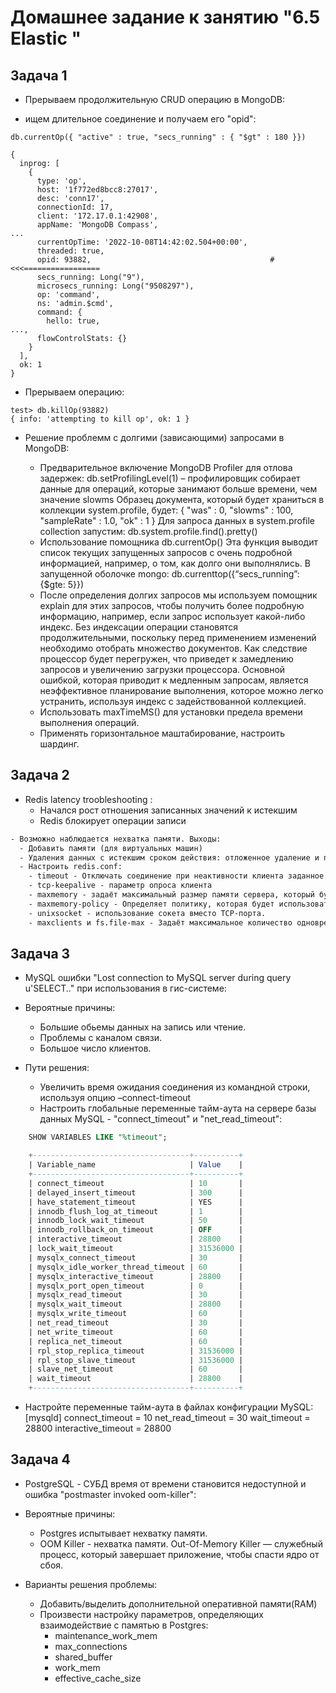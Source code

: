 # Домашнее задание к занятию "6.5 Elastic "

## Задача 1

- Прерываем продолжительную CRUD операцию в MongoDB:

- ищем длительное соединение и получаем его "opid":

```nongo
db.currentOp({ "active" : true, "secs_running" : { "$gt" : 180 }})

{
  inprog: [
    {
      type: 'op',
      host: '1f772ed8bcc8:27017',
      desc: 'conn17',
      connectionId: 17,
      client: '172.17.0.1:42908',
      appName: 'MongoDB Compass',
...
      currentOpTime: '2022-10-08T14:42:02.504+00:00',
      threaded: true,
      opid: 93882,                                        # <<<=================
      secs_running: Long("9"),
      microsecs_running: Long("9508297"),
      op: 'command',
      ns: 'admin.$cmd',
      command: {
        hello: true,
...,
      flowControlStats: {}
    }
  ],
  ok: 1
}

```

- Прерываем операцию:

```mongo
test> db.killOp(93882)
{ info: 'attempting to kill op', ok: 1 }
```

- Решение проблемм с долгими (зависающими) запросами в MongoDB:

  - Предварительное включение MongoDB Profiler для отлова задержек:
    db.setProfilingLevel(1) – профилировщик собирает данные для операций, которые занимают больше времени, чем значение slowms
    Образец документа, который будет храниться в коллекции system.profile, будет:
    { "was" : 0, "slowms" : 100, "sampleRate" : 1.0, "ok" : 1 }
    Для запроса данных в system.profile collection запустим: db.system.profile.find().pretty()
  - Использование помощника db.currentOp()
    Эта функция выводит список текущих запущенных запросов с очень подробной информацией, например, о том, как долго они выполнялись.
    В запущенной оболочке mongo: db.currenttop({“secs_running”: {$gte: 5}})
  - После определения долгих запросов мы используем помощник explain для этих запросов, чтобы получить более подробную информацию, например, если запрос использует какой-либо индекс.
    Без индексации операции становятся продолжительными, поскольку перед применением изменений необходимо отобрать множество документов.
    Как следствие процессор будет перегружен, что приведет к замедлению запросов и увеличению загрузки процессора.
    Основной ошибкой, которая приводит к медленным запросам, является неэффективное планирование выполнения, которое можно легко устранить, используя индекс с задействованной коллекцией.
  - Использовать maxTimeMS() для установки предела времени выполнения операций.
  - Применять горизонтальное маштабирование, настроить шардинг.

## Задача 2

- Redis latency troobleshooting :
  - Начался рост отношения записанных значений к истекшим
  - Redis блокирует операции записи

```txt
- Возможно наблюдается нехватка памяти. Выходы:
  - Добавить памяти (для виртуальных машин)
  - Удаления данных с истекшим сроком действия: отложенное удаление и периодическое удаление:
  - Настроить redis.conf:
    - timeout - Отключать соединение при неактивности клиента заданное количество секунд.
    - tcp-keepalive - параметр опроса клиента
    - maxmemory - задаёт максимальный размер памяти сервера, который будет доступен Redis-у для хранения данных.
    - maxmemory-policy - Определяет политику, которая будет использовать Redis при достижении maxmemory.
    - unixsocket - использование сокета вместо TCP-порта.
    - maxclients и fs.file-max - Задаёт максимальное количество одновременно подключенных клиентов.
```

## Задача 3

- MySQL ошибки "Lost connection to MySQL server during query u'SELECT.." при использования в гис-системе:

- Вероятные причины:
  - Большие обьемы данных на запись или чтение.
  - Проблемы с каналом связи.
  - Большое число клиентов.

- Пути решения:
  - Увеличить время ожидания соединения из командной строки, используя опцию –connect-timeout
  - Настроить глобальные переменные тайм-аута на сервере базы данных MySQL - "connect_timeout" и "net_read_timeout":

```sql
    SHOW VARIABLES LIKE "%timeout";

    +-----------------------------------+----------+
    | Variable_name                     | Value    |
    +-----------------------------------+----------+
    | connect_timeout                   | 10       |
    | delayed_insert_timeout            | 300      |
    | have_statement_timeout            | YES      |
    | innodb_flush_log_at_timeout       | 1        |
    | innodb_lock_wait_timeout          | 50       |
    | innodb_rollback_on_timeout        | OFF      |
    | interactive_timeout               | 28800    |
    | lock_wait_timeout                 | 31536000 |
    | mysqlx_connect_timeout            | 30       |
    | mysqlx_idle_worker_thread_timeout | 60       |
    | mysqlx_interactive_timeout        | 28800    |
    | mysqlx_port_open_timeout          | 0        |
    | mysqlx_read_timeout               | 30       |
    | mysqlx_wait_timeout               | 28800    |
    | mysqlx_write_timeout              | 60       |
    | net_read_timeout                  | 30       |
    | net_write_timeout                 | 60       |
    | replica_net_timeout               | 60       |
    | rpl_stop_replica_timeout          | 31536000 |
    | rpl_stop_slave_timeout            | 31536000 |
    | slave_net_timeout                 | 60       |
    | wait_timeout                      | 28800    |
    +-----------------------------------+----------+
```

- Настройте переменные тайм-аута в файлах конфигурации MySQL:
      [mysqld]
      connect_timeout = 10
      net_read_timeout = 30
      wait_timeout = 28800
      interactive_timeout = 28800

## Задача 4

- PostgreSQL -  СУБД время от времени становится недоступной и ошибка "postmaster invoked oom-killer":

- Вероятные причины:
  - Postgres испытывает нехватку памяти.
  - OOM Killer - нехватка памяти. Out-Of-Memory Killer — служебный процесс, который завершает приложение, чтобы спасти ядро от сбоя.

- Варианты решения проблемы:
  - Добавить/выделить дополнительной оперативной памяти(RAM)
  - Произвести настройку параметров, определяющих взаимодействие с памятью в Postgres:
    - maintenance_work_mem
    - max_connections
    - shared_buffer
    - work_mem
    - effective_cache_size
    


